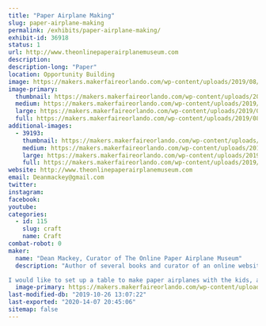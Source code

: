 ```yaml
---
title: "Paper Airplane Making"
slug: paper-airplane-making
permalink: /exhibits/paper-airplane-making/
exhibit-id: 36918
status: 1
url: http://www.theonlinepaperairplanemuseum.com
description:
description-long: "Paper"
location: Opportunity Building
image: https://makers.makerfaireorlando.com/wp-content/uploads/2019/08/2012-TOPAM-Logo.jpg
image-primary:
  thumbnail: https://makers.makerfaireorlando.com/wp-content/uploads/2019/08/2012-TOPAM-Logo-150x150.jpg
  medium: https://makers.makerfaireorlando.com/wp-content/uploads/2019/08/2012-TOPAM-Logo-300x274.jpg
  large: https://makers.makerfaireorlando.com/wp-content/uploads/2019/08/2012-TOPAM-Logo.jpg
  full: https://makers.makerfaireorlando.com/wp-content/uploads/2019/08/2012-TOPAM-Logo.jpg
additional-images:
  - 39193:
    thumbnail: https://makers.makerfaireorlando.com/wp-content/uploads/2019/08/20190801_150841-150x150.jpg
    medium: https://makers.makerfaireorlando.com/wp-content/uploads/2019/08/20190801_150841-300x225.jpg
    large: https://makers.makerfaireorlando.com/wp-content/uploads/2019/08/20190801_150841-1024x768.jpg
    full: https://makers.makerfaireorlando.com/wp-content/uploads/2019/08/20190801_150841.jpg
website: http://www.theonlinepaperairplanemuseum.com
email: Deanmackey@gmail.com
twitter: 
instagram: 
facebook: 
youtube: 
categories:
  - id: 115
    slug: craft
    name: Craft
combat-robot: 0
maker:
  name: "Dean Mackey, Curator of The Online Paper Airplane Museum"
  description: "Author of several books and curator of an online website featuring over 800 free paper airplane designs going all the way back to the 1880's,  Dean has been showing kids of all ages how to make and fly fun paper airplanes for nearly 20 years.

I would like to set up a table to make paper airplanes with the kids, and if you have time, I can do demonstrations of the history of paper airplanes for groups."
  image-primary: https://makers.makerfaireorlando.com/wp-content/uploads/2019/10/Screenshot_20181118-135459-1024x640.png
last-modified-db: "2019-10-26 13:07:22"
last-exported: "2020-14-07 20:45:06"
sitemap: false
---
```


